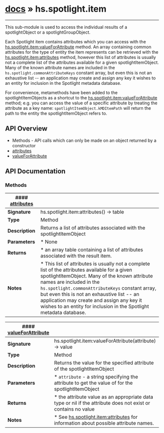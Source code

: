# [docs](index.md) » hs.spotlight.item
---

This sub-module is used to access the individual results of a spotlightObject or a spotlightGroupObject.

Each Spotlight item contains attributes which you can access with the [hs.spotlight.item:valueForAttribute](#valueForAttribute) method. An array containing common attributes for the type of entity the item represents can be retrieved with the [hs.spotlight.item:attributes](#attributes) method, however this list of attributes is usually not a complete list of the attributes available for a given spotlightItemObject. Many of the known attribute names are included in the `hs.spotlight.commonAttributeKeys` constant array, but even this is not an exhaustive list -- an application may create and assign any key it wishes to an entity for inclusion in the Spotlight metadata database.

For convenience, metamethods have been added to the spotlightItemObjects as a shortcut to the [hs.spotlight.item:valueForAttribute](#valueForAttribute) method; e.g. you can access the value of a specific attribute by treating the attribute as a key name: `spotlightItemObject.kMDItemPath` will return the path to the entity the spotlightItemObject refers to.

## API Overview
* Methods - API calls which can only be made on an object returned by a constructor
 * [attributes](#attributes)
 * [valueForAttribute](#valueForAttribute)

## API Documentation

### Methods

| #### [attributes](#attributes)    |                                                                           |
| --------------------------------------------|---------------------------------------------------------------------------|
| **Signature**                               | hs.spotlight.item:attributes() -> table                                                            |
| **Type**                                    | Method                                                           |
| **Description**                             | Returns a list of attributes associated with the spotlightItemObject                                                           |
| **Parameters**                              |  * None         |
| **Returns**                                 |  * an array table containing a list of attributes associated with the result item.                  |
| **Notes**                                   |  * This list of attributes is usually not a complete list of the attributes available for a given spotlightItemObject. Many of the known attribute names are included in the `hs.spotlight.commonAttributeKeys` constant array, but even this is not an exhaustive list -- an application may create and assign any key it wishes to an entity for inclusion in the Spotlight metadata database.                        |

| #### [valueForAttribute](#valueForAttribute)    |                                                                           |
| --------------------------------------------|---------------------------------------------------------------------------|
| **Signature**                               | hs.spotlight.item:valueForAttribute(attribute) -> value                                                            |
| **Type**                                    | Method                                                           |
| **Description**                             | Returns the value for the specified attribute of the spotlightItemObject                                                           |
| **Parameters**                              |  * `attribute` - a string specifying the attribute to get the value of for the spotlightItemObject         |
| **Returns**                                 |  * the attribute value as an appropriate data type or nil if the attribute does not exist or contains no value                  |
| **Notes**                                   |  * See [hs.spotlight.item:attributes](#attributes) for information about possible attribute names.                        |

